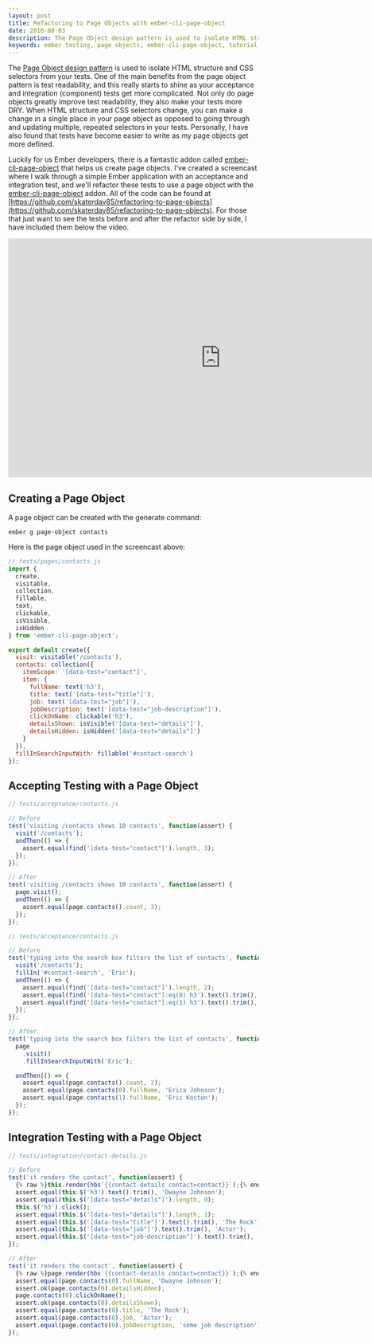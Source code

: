 ```yaml
---
layout: post
title: Refactoring to Page Objects with ember-cli-page-object
date: 2016-08-03
description: The Page Object design pattern is used to isolate HTML structure and CSS selectors from your tests. In this post and video tutorial, I'll refactor an acceptance and integration test in Ember to use a page object with the ember-cli-page-object addon.
keywords: ember testing, page objects, ember-cli-page-object, tutorial, introduction to ember-cli-page-object, page objects in ember, readable tests, page objects in acceptance tests, page objects in integration tests, emberjs, EmberJS, ember.js, page object example
---
```


The [Page Object design pattern](http://martinfowler.com/bliki/PageObject.html) is used to isolate HTML structure and CSS selectors from your tests. One of the main benefits from the page object pattern is test readability, and this really starts to shine as your acceptance and integration (component) tests get more complicated. Not only do page objects greatly improve test readability, they also make your tests more DRY. When HTML structure and CSS selectors change, you can make a change in a single place in your page object as opposed to going through and updating multiple, repeated selectors in your tests. Personally, I have also found that tests have become easier to write as my page objects get more defined.

Luckily for us Ember developers, there is a fantastic addon called [ember-cli-page-object](http://ember-cli-page-object.js.org/) that helps us create page objects. I've created a screencast where I walk through a simple Ember application with an acceptance and integration test, and we'll refactor these tests to use a page object with the [ember-cli-page-object](http://ember-cli-page-object.js.org/) addon. All of the code can be found at  [https://github.com/skaterdav85/refactoring-to-page-objects](https://github.com/skaterdav85/refactoring-to-page-objects). For those that just want to see the tests before and after the refactor side by side, I have included them below the video.

<iframe width="853" height="480" src="https://www.youtube.com/embed/jWy_0zW-k0g" frameborder="0" allowfullscreen></iframe>

## Creating a Page Object

A page object can be created with the generate command:

```
ember g page-object contacts
```

Here is the page object used in the screencast above:

```js
// tests/pages/contacts.js
import {
  create,
  visitable,
  collection,
  fillable,
  text,
  clickable,
  isVisible,
  isHidden
} from 'ember-cli-page-object';

export default create({
  visit: visitable('/contacts'),
  contacts: collection({
    itemScope: '[data-test="contact"]',
    item: {
      fullName: text('h3'),
      title: text('[data-test="title"]'),
      job: text('[data-test="job"]'),
      jobDescription: text('[data-test="job-description"]'),
      clickOnName: clickable('h3'),
      detailsShown: isVisible('[data-test="details"]'),
      detailsHidden: isHidden('[data-test="details"]')
    }
  }),
  fillInSearchInputWith: fillable('#contact-search')
});
```

## Accepting Testing with a Page Object

```js
// tests/acceptance/contacts.js

// Before
test('visiting /contacts shows 10 contacts', function(assert) {
  visit('/contacts');
  andThen(() => {
    assert.equal(find('[data-test="contact"]').length, 3);
  });
});

// After
test('visiting /contacts shows 10 contacts', function(assert) {
  page.visit();
  andThen(() => {
    assert.equal(page.contacts().count, 3);
  });
});
```

```js
// tests/acceptance/contacts.js

// Before
test('typing into the search box filters the list of contacts', function(assert) {
  visit('/contacts');
  fillIn('#contact-search', 'Eric');
  andThen(() => {
    assert.equal(find('[data-test="contact"]').length, 2);
    assert.equal(find('[data-test="contact"]:eq(0) h3').text().trim(), 'Erica Johnson');
    assert.equal(find('[data-test="contact"]:eq(1) h3').text().trim(), 'Eric Koston');
  });
});

// After
test('typing into the search box filters the list of contacts', function(assert) {
  page
    .visit()
    .fillInSearchInputWith('Eric');

  andThen(() => {
    assert.equal(page.contacts().count, 2);
    assert.equal(page.contacts(0).fullName, 'Erica Johnson');
    assert.equal(page.contacts(1).fullName, 'Eric Koston');
  });
});
```

## Integration Testing with a Page Object

```js
// tests/integration/contact-details.js

// Before
test('it renders the contact', function(assert) {
  {% raw %}this.render(hbs`{{contact-details contact=contact}}`);{% endraw %}
  assert.equal(this.$('h3').text().trim(), 'Dwayne Johnson');
  assert.equal(this.$('[data-test="details"]').length, 0);
  this.$('h3').click();
  assert.equal(this.$('[data-test="details"]').length, 1);
  assert.equal(this.$('[data-test="title"]').text().trim(), 'The Rock');
  assert.equal(this.$('[data-test="job"]').text().trim(), 'Actor');
  assert.equal(this.$('[data-test="job-description"]').text().trim(), 'some job description');
});

// After
test('it renders the contact', function(assert) {
  {% raw %}page.render(hbs`{{contact-details contact=contact}}`);{% endraw %}
  assert.equal(page.contacts(0).fullName, 'Dwayne Johnson');
  assert.ok(page.contacts(0).detailsHidden);
  page.contacts(0).clickOnName();
  assert.ok(page.contacts(0).detailsShown);
  assert.equal(page.contacts(0).title, 'The Rock');
  assert.equal(page.contacts(0).job, 'Actor');
  assert.equal(page.contacts(0).jobDescription, 'some job description');
});
```
